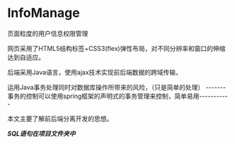 # InfoManage
页面粒度的用户信息权限管理

网页采用了HTML5结构标签+CSS3(flex)弹性布局，对不同分辨率和窗口的伸缩达到自适应。

后端采用Java语言，使用ajax技术实现前后端数据的跨域传输，


运用Java事务处理同时对数据库操作所带来的风险，（只是简单的处理）
-------事务的控制可以使用spring框架的声明式的事务管理来控制，简单易用-----------

本文主要了解前后端分离开发的思想。

*****SQL语句在项目文件夹中*****
